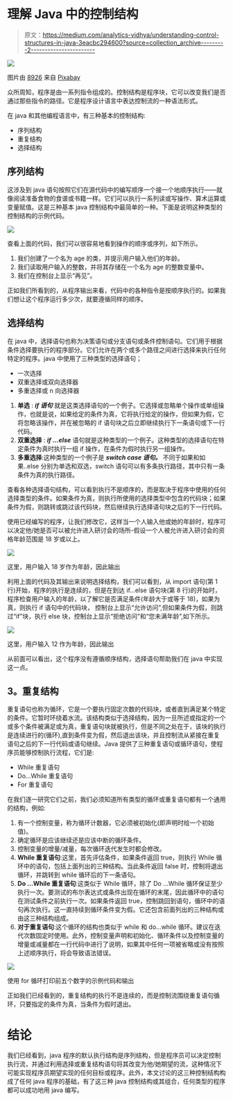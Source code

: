 # 理解 Java 中的控制结构

> 原文：<https://medium.com/analytics-vidhya/understanding-control-structures-in-java-3eacbc294600?source=collection_archive---------2----------------------->

![](img/f9bcfa961250c4e309470067ad559a67.png)

图片由 [8926](https://pixabay.com/users/8926-8926/?utm_source=link-attribution&utm_medium=referral&utm_campaign=image&utm_content=1909992) 来自 [Pixabay](https://pixabay.com/?utm_source=link-attribution&utm_medium=referral&utm_campaign=image&utm_content=1909992)

众所周知，程序是由一系列指令组成的。控制结构是程序块，它可以改变我们是否通过那些指令的路径。它是程序设计语言中表达控制流的一种语法形式。

在 java 和其他编程语言中，有三种基本的控制结构:

*   序列结构
*   重复结构
*   选择结构

## **序列结构**

这涉及到 java 语句按照它们在源代码中的编写顺序一个接一个地顺序执行——就像阅读准备食物的食谱或书籍一样。它们可以执行一系列读或写操作、算术运算或变量赋值。这是三种基本 java 控制结构中最简单的一种。下面是说明这种类型的控制结构的示例代码。

![](img/ede500abe1b0482ff8eb548c3aa88151.png)

查看上面的代码，我们可以很容易地看到操作的顺序或序列，如下所示。

1.  我们创建了一个名为 age 的类，并提示用户输入他们的年龄。
2.  我们读取用户输入的整数，并将其存储在一个名为 age 的整数变量中。
3.  我们在控制台上显示“再见”。

正如我们所看到的，从程序输出来看，代码中的各种指令是按顺序执行的。如果我们想让这个程序运行多少次，就要遵循同样的顺序。

## **选择结构**

在 java 中，选择语句也称为决策语句或分支语句或条件控制语句。它们用于根据条件选择要执行的程序部分。它们允许在两个或多个路径之间进行选择来执行任何特定的程序。java 中使用了三种类型的选择语句；

*   一次选择
*   双重选择或双向选择器
*   多重选择或 n 向选择器

1.  **单选** : ***if 语句*** 就是这类选择语句的一个例子。它选择或忽略单个操作或单组操作，也就是说，如果给定的条件为真，它将执行给定的操作，但如果为假，它将忽略该操作，并在被忽略的 if 语句块之后立即继续执行下一条语句或下一行代码。
2.  **双重选择** : ***if …else*** 语句就是这种类型的一个例子。这种类型的选择语句在特定条件为真时执行一组 if 操作，在条件为假时执行另一组操作。
3.  **多重选择**:这种类型的一个例子是 ***switch case 语句。*** 不同于如果和如果..else 分别为单选和双选，switch 语句可以有多条执行路径，其中只有一条条件为真的执行路径。

查看各种选择语句结构，可以看到执行不是顺序的，而是取决于程序中使用的任何选择类型的条件。如果条件为真，则执行所使用的选择类型中包含的代码块；如果条件为假，则跳转或跳过该代码块，然后继续执行选择语句块之后的下一行代码。

使用已经编写的程序，让我们修改它，这样当一个人输入他或她的年龄时，程序可以决定他/她是否可以被允许进入研讨会的场所-假设一个人被允许进入研讨会的资格年龄范围是 18 岁或以上。

![](img/fe0410b170b90757fe8410ef5abc56bd.png)

这里，用户输入 18 岁作为年龄，因此输出

利用上面的代码及其输出来说明选择结构，我们可以看到，从 import 语句(第 1 行)开始，程序的执行是连续的，但是在到达 if…else 语句块(第 8 行)的开始时，程序检查用户输入的年龄，以了解它是否满足条件(年龄大于或等于 18)，如果为真，则执行 if 语句中的代码块， 控制台上显示“允许访问”,但如果条件为假，则跳过“if”块，执行 else 块，控制台上显示“拒绝访问”和“您未满年龄”,如下所示。

![](img/55ca9d6f80eef2f18484c94c1b1c227a.png)

这里，用户输入 12 作为年龄，因此输出

从前面可以看出，这个程序没有遵循顺序结构，选择语句帮助我们在 java 中实现这一点。

## **3。重复结构**

重复语句也称为循环，它是一个要执行固定次数的代码块，或者直到满足某个特定的条件。它暂时环绕着水流。该结构类似于选择结构，因为一旦所述或指定的一个或多个条件被满足或为真，重复语句块就被执行，但是不同之处在于，该块的执行是连续进行的(循环),直到条件变为假，然后退出该块，并且控制流从紧接在重复语句之后的下一行代码或语句继续。Java 提供了三种重复语句或循环语句，使程序员能够控制执行流程，它们是:

*   While 重复语句
*   Do…While 重复语句
*   For 重复语句

在我们逐一研究它们之前，我们必须知道所有类型的循环或重复语句都有一个通用的结构，例如:

1.  有一个控制变量，称为循环计数器，它必须被初始化(即声明时给一个初始值)。
2.  确定循环是应该继续还是应该中断的循环条件。
3.  控制变量的增量/减量，每次循环迭代发生时都会修改。
4.  **While 重复语句**:这里，首先评估条件，如果条件返回 true，则执行 While 循环中的语句，包括上面列出的三种结构。当此条件返回 false 时，控制将退出循环，并跳转到 while 循环后的下一条语句。
5.  **Do …While 重复语句**:这类似于 While 循环，除了 Do …While 循环保证至少执行一次。要测试的布尔表达式或条件出现在循环的末尾，因此循环中的语句在测试条件之前执行一次。如果条件返回 true，控制跳回到语句，循环中的语句再次执行。这一直持续到循环条件变为假。它还包含前面列出的三种结构或由这三种结构组成。
6.  **对于重复语句**:这个循环的结构也类似于 while 和 do…while 循环。建议在迭代次数固定时使用。此外，控制变量声明和初始化、循环条件以及控制变量的增量或减量都在一行代码中进行了说明，如果其中任何一项被省略或没有按照上述顺序执行，将会导致语法错误。

![](img/1790245d82535f82f40cd5f651cd9271.png)

使用 for 循环打印前五个数字的示例代码和输出

正如我们已经看到的，重复结构的执行不是连续的，而是控制流围绕重复语句循环，只要指定的条件为真，当条件为假时退出。

# 结论

我们已经看到，java 程序的默认执行结构是序列结构，但是程序员可以决定控制执行流，并通过利用选择或重复结构语句将其改变为他/她期望的流，这种情况下可能实现程序员期望实现的任何目标或程序。此外，本文讨论的这三种控制结构构成了任何 java 程序的基础，有了这三种 java 控制结构或其组合，任何类型的程序都可以成功地用 java 编写。